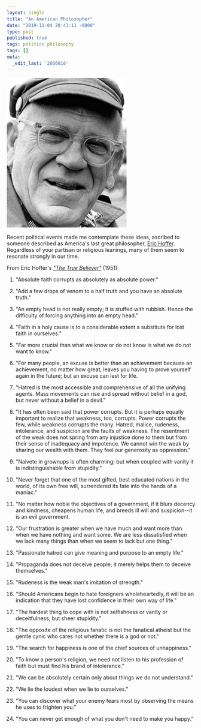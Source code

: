 ```yaml
---
layout: single
title: "An American Philosopher"
date: "2019-11-04 20:43:11 -0800"
type: post
published: true
tags: politics philosophy
tags: []
meta:
  _edit_last: '2666016'
---
```


![Eric Hoffer](/assets/img/EricHoffer.jpg "Eric Hoffer")

Recent political events made me contemplate these ideas, ascribed to
someone described as America's last great philosopher, [Eric
Hoffer](https://en.wikipedia.org/wiki/Eric_Hoffer). Regardless of your
partisan or religious leanings, many of them seem to resonate strongly
in our time.

From Eric Hoffer's [_"The True Believer"_](https://en.wikipedia.org/wiki/The_True_Believer) (1951):

1.  "Absolute faith corrupts as absolutely as absolute power."

2.  "Add a few drops of venom to a half truth and you have an absolute
truth."

3.  "An empty head is not really empty; it is stuffed with
rubbish. Hence the difficulty of forcing anything into an empty head."

4.  "Faith in a holy cause is to a considerable extent a substitute
for lost faith in ourselves."

5.  "Far more crucial than what we know or do not know is what we do
not want to know."

6. "For many people, an excuse is better than an achievement because
an achievement, no matter how great, leaves you having to prove
yourself again in the future; but an excuse can last for life.

7. "Hatred is the most accessible and comprehensive of all the
unifying agents. Mass movements can rise and spread without belief in
a god, but never without a belief in a devil."

8.  "It has often been said that power corrupts. But it is perhaps
equally important to realize that weakness, too, corrupts. Power
corrupts the few, while weakness corrupts the many. Hatred, malice,
rudeness, intolerance, and suspicion are the faults of weakness. The
resentment of the weak does not spring from any injustice done to them
but from their sense of inadequacy and impotence. We cannot win the
weak by sharing our wealth with them. They feel our generosity as
oppression."

9.  "Naivete in grownups is often charming; but when coupled with
vanity it is indistinguishable from stupidity."

10. "Never forget that one of the most gifted, best educated nations
in the world, of its own free will, surrendered its fate into the
hands of a maniac."

11. "No matter how noble the objectives of a government, if it blurs
decency and kindness, cheapens human life, and breeds ill will and
suspicion--it is an evil government.

12. "Our frustration is greater when we have much and want more than
when we have nothing and want some. We are less dissatisfied when we
lack many things than when we seem to lack but one thing."

13. "Passionate hatred can give meaning and purpose to an empty life."

14. "Propaganda does not deceive people; it merely helps them to
deceive themselves."

15. "Rudeness is the weak man's imitation of strength."

16. "Should Americans begin to hate foreigners wholeheartedly, it will
be an indication that they have lost confidence in their own way of
life."

17. "The hardest thing to cope with is not selfishness or vanity or
deceitfulness, but sheer stupidity."

18. "The opposite of the religious fanatic is not the fanatical
atheist but the gentle cynic who cares not whether there is a god or
not."

19. "The search for happiness is one of the chief sources of
unhappiness."

20. "To know a person's religion, we need not listen to his profession
of faith but must find his brand of intolerance."

21. "We can be absolutely certain only about things we do not
understand."

22. "We lie the loudest when we lie to ourselves."

23. "You can discover what your enemy fears most by observing the
means he uses to frighten you."

24. "You can never get enough of what you don't need to make you
happy."

